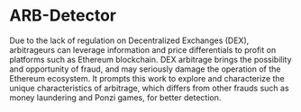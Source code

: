 # ARB-Detector

Due to the lack of regulation on Decentralized Exchanges (DEX), arbitrageurs can leverage information and price differentials to profit on platforms such as Ethereum blockchain. DEX arbitrage brings the possibility and opportunity of fraud, and may seriously damage the operation of the Ethereum ecosystem. It prompts this work to explore and characterize the unique characteristics of arbitrage, which differs from other frauds such as money laundering and Ponzi games, for better detection.
